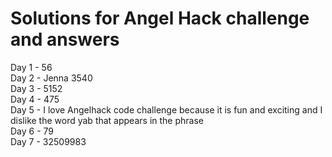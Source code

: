 # Solutions for Angel Hack challenge and answers  
Day 1 - 56  
Day 2 - Jenna 3540  
Day 3 - 5152  
Day 4 - 475  
Day 5 - I love Angelhack code challenge because it is fun and exciting and I dislike the word yab that appears in the phrase  
Day 6 -  79  
Day 7 -  32509983
